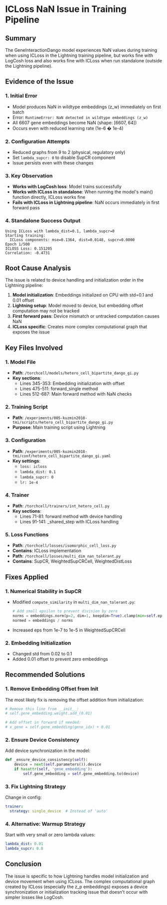 # ICLoss NaN Issue in Training Pipeline

## Summary

The GeneInteractionDango model experiences NaN values during training when using ICLoss in the Lightning training pipeline, but works fine with LogCosh loss and also works fine with ICLoss when run standalone (outside the Lightning pipeline).

## Evidence of the Issue

### 1. Initial Error

- Model produces NaN in wildtype embeddings (z_w) immediately on first batch
- Error: `RuntimeError: NaN detected in wildtype embeddings (z_w)`
- All 6607 gene embeddings become NaN (shape: [6607, 64])
- Occurs even with reduced learning rate (1e-6 � 1e-4)

### 2. Configuration Attempts

- Reduced graphs from 9 to 2 (physical, regulatory only)
- Set `lambda_supcr: 0` to disable SupCR component
- Issue persists even with these changes

### 3. Key Observation

- **Works with LogCosh loss**: Model trains successfully
- **Works with ICLoss in standalone**: When running the model's main() function directly, ICLoss works fine
- **Fails with ICLoss in Lightning pipeline**: NaN occurs immediately in first forward pass

### 4. Standalone Success Output

```
Using ICLoss with lambda_dist=0.1, lambda_supcr=0
Starting training:
  ICLoss components: mse=0.1364, dist=0.0148, supcr=0.0000
Epoch 1/500
ICLOSS Loss: 0.151205
Correlation: -0.4731
```

## Root Cause Analysis

The issue is related to device handling and initialization order in the Lightning pipeline:

1. **Model initialization**: Embeddings initialized on CPU with std=0.1 and 0.01 offset
2. **Lightning setup**: Model moved to device, but embedding offset computation may not be tracked
3. **First forward pass**: Device mismatch or untracked computation causes NaN
4. **ICLoss specific**: Creates more complex computational graph that exposes the issue

## Key Files Involved

### 1. Model File

- **Path**: `/torchcell/models/hetero_cell_bipartite_dango_gi.py`
- **Key sections**:
  - Lines 345-353: Embedding initialization with offset
  - Lines 475-511: forward_single method
  - Lines 512-687: Main forward method with NaN checks

### 2. Training Script

- **Path**: `/experiments/005-kuzmin2018-tmi/scripts/hetero_cell_bipartite_dango_gi.py`
- **Purpose**: Main training script using Lightning

### 3. Configuration

- **Path**: `/experiments/005-kuzmin2018-tmi/conf/hetero_cell_bipartite_dango_gi.yaml`
- **Key settings**:
  - `loss: icloss`
  - `lambda_dist: 0.1`
  - `lambda_supcr: 0`
  - `lr: 1e-4`

### 4. Trainer

- **Path**: `/torchcell/trainers/int_hetero_cell.py`
- **Key sections**:
  - Lines 71-81: forward method with device handling
  - Lines 91-141: _shared_step with ICLoss handling

### 5. Loss Functions

- **Path**: `/torchcell/losses/isomorphic_cell_loss.py`
- **Contains**: ICLoss implementation
- **Path**: `/torchcell/losses/multi_dim_nan_tolerant.py`
- **Contains**: SupCR, WeightedSupCRCell, WeightedDistLoss

## Fixes Applied

### 1. Numerical Stability in SupCR

- Modified `compute_similarity` in `multi_dim_nan_tolerant.py`:

  ```python
  # Add small epsilon to prevent division by zero
  norms = embeddings.norm(p=2, dim=1, keepdim=True).clamp(min=self.eps)
  normed = embeddings / norms
  ```

- Increased eps from 1e-7 to 1e-5 in WeightedSupCRCell

### 2. Embedding Initialization

- Changed std from 0.02 to 0.1
- Added 0.01 offset to prevent zero embeddings

## Recommended Solutions

### 1. Remove Embedding Offset from Init

The most likely fix is removing the offset addition from initialization:

```python
# Remove this line from __init__:
# self.gene_embedding.weight.add_(0.01)

# Add offset in forward if needed:
# x_gene = self.gene_embedding(gene_idx) + 0.01
```

### 2. Ensure Device Consistency

Add device synchronization in the model:

```python
def _ensure_device_consistency(self):
    device = next(self.parameters()).device
    if hasattr(self, 'gene_embedding'):
        self.gene_embedding = self.gene_embedding.to(device)
```

### 3. Fix Lightning Strategy

Change in config:

```yaml
trainer:
  strategy: single_device  # Instead of 'auto'
```

### 4. Alternative: Warmup Strategy

Start with very small or zero lambda values:

```yaml
lambda_dist: 0.01
lambda_supcr: 0.0
```

## Conclusion

The issue is specific to how Lightning handles model initialization and device movement when using ICLoss. The complex computational graph created by ICLoss (especially the z_p embeddings) exposes a device synchronization or initialization tracking issue that doesn't occur with simpler losses like LogCosh.
